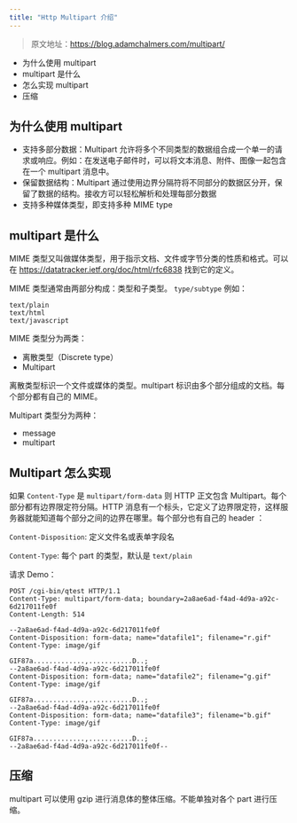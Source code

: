 ```yaml
---
title: "Http Multipart 介绍"
---
```


> 原文地址：https://blog.adamchalmers.com/multipart/

- 为什么使用 multipart
- multipart 是什么
- 怎么实现 multipart
- 压缩

## 为什么使用 multipart

- 支持多部分数据：Multipart 允许将多个不同类型的数据组合成一个单一的请求或响应。例如：在发送电子邮件时，可以将文本消息、附件、图像一起包含在一个 multipart 消息中。
- 保留数据结构：Multipart 通过使用边界分隔符将不同部分的数据区分开，保留了数据的结构。接收方可以轻松解析和处理每部分数据
- 支持多种媒体类型，即支持多种 MIME type

## multipart 是什么

MIME 类型又叫做媒体类型，用于指示文档、文件或字节分类的性质和格式。可以在 https://datatracker.ietf.org/doc/html/rfc6838 找到它的定义。

MIME 类型通常由两部分构成：类型和子类型。
```type/subtype```
例如：
```
text/plain
text/html
text/javascript
```

MIME 类型分为两类：
- 离散类型（Discrete type）
- Multipart

离散类型标识一个文件或媒体的类型。multipart 标识由多个部分组成的文档。每个部分都有自己的 MIME。

Multipart 类型分为两种：
- message
- multipart

## Multipart 怎么实现

如果 `Content-Type` 是 `multipart/form-data` 则 HTTP 正文包含 Multipart。每个部分都有边界限定符分隔。HTTP 消息有一个标头，它定义了边界限定符，这样服务器就能知道每个部分之间的边界在哪里。每个部分也有自己的 header ：

`Content-Disposition`: 定义文件名或表单字段名

`Content-Type`: 每个 part 的类型，默认是 `text/plain`

请求 Demo：

```
POST /cgi-bin/qtest HTTP/1.1
Content-Type: multipart/form-data; boundary=2a8ae6ad-f4ad-4d9a-a92c-6d217011fe0f
Content-Length: 514

--2a8ae6ad-f4ad-4d9a-a92c-6d217011fe0f
Content-Disposition: form-data; name="datafile1"; filename="r.gif"
Content-Type: image/gif

GIF87a.............,...........D..;
--2a8ae6ad-f4ad-4d9a-a92c-6d217011fe0f
Content-Disposition: form-data; name="datafile2"; filename="g.gif"
Content-Type: image/gif

GIF87a.............,...........D..;
--2a8ae6ad-f4ad-4d9a-a92c-6d217011fe0f
Content-Disposition: form-data; name="datafile3"; filename="b.gif"
Content-Type: image/gif

GIF87a.............,...........D..;
--2a8ae6ad-f4ad-4d9a-a92c-6d217011fe0f--
```

## 压缩

multipart 可以使用 gzip 进行消息体的整体压缩。不能单独对各个 part 进行压缩。
